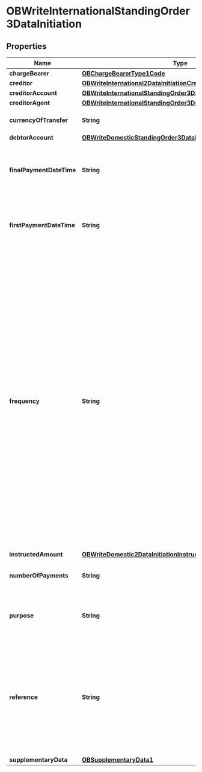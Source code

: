 
# OBWriteInternationalStandingOrder3DataInitiation

## Properties
Name | Type | Description | Notes
------------ | ------------- | ------------- | -------------
**chargeBearer** | [**OBChargeBearerType1Code**](OBChargeBearerType1Code.md) |  |  [optional]
**creditor** | [**OBWriteInternational2DataInitiationCreditor**](OBWriteInternational2DataInitiationCreditor.md) |  |  [optional]
**creditorAccount** | [**OBWriteInternationalStandingOrder3DataInitiationCreditorAccount**](OBWriteInternationalStandingOrder3DataInitiationCreditorAccount.md) |  | 
**creditorAgent** | [**OBWriteInternationalStandingOrder3DataInitiationCreditorAgent**](OBWriteInternationalStandingOrder3DataInitiationCreditorAgent.md) |  |  [optional]
**currencyOfTransfer** | **String** | Specifies the currency of the to be transferred amount, which is different from the currency of the debtor&#39;s account. | 
**debtorAccount** | [**OBWriteDomesticStandingOrder3DataInitiationDebtorAccount**](OBWriteDomesticStandingOrder3DataInitiationDebtorAccount.md) |  |  [optional]
**finalPaymentDateTime** | **String** | The date on which the final payment for a Standing Order schedule will be made.All dates in the JSON payloads are represented in ISO 8601 date-time format.  All date-time fields in responses must include the timezone. An example is below: 2017-04-05T10:43:07+00:00 |  [optional]
**firstPaymentDateTime** | **String** | The date on which the first payment for a Standing Order schedule will be made.All dates in the JSON payloads are represented in ISO 8601 date-time format.  All date-time fields in responses must include the timezone. An example is below: 2017-04-05T10:43:07+00:00 | 
**frequency** | **String** | Individual Definitions: EvryDay - Every day EvryWorkgDay - Every working day IntrvlWkDay - An interval specified in weeks (01 to 09), and the day within the week (01 to 07) WkInMnthDay - A monthly interval, specifying the week of the month (01 to 05) and day within the week (01 to 07) IntrvlMnthDay - An interval specified in months (between 01 to 06, 12, 24), specifying the day within the month (-5 to -1, 1 to 31) QtrDay - Quarterly (either ENGLISH, SCOTTISH, or RECEIVED).  ENGLISH &#x3D; Paid on the 25th March, 24th June, 29th September and 25th December.  SCOTTISH &#x3D; Paid on the 2nd February, 15th May, 1st August and 11th November. RECEIVED &#x3D; Paid on the 20th March, 19th June, 24th September and 20th December.  Individual Patterns: EvryDay (ScheduleCode) EvryWorkgDay (ScheduleCode) IntrvlWkDay:IntervalInWeeks:DayInWeek (ScheduleCode + IntervalInWeeks + DayInWeek) WkInMnthDay:WeekInMonth:DayInWeek (ScheduleCode + WeekInMonth + DayInWeek) IntrvlMnthDay:IntervalInMonths:DayInMonth (ScheduleCode + IntervalInMonths + DayInMonth) QtrDay: + either (ENGLISH, SCOTTISH or RECEIVED) ScheduleCode + QuarterDay The regular expression for this element combines five smaller versions for each permitted pattern. To aid legibility - the components are presented individually here: EvryDay EvryWorkgDay IntrvlWkDay:0[1-9]:0[1-7] WkInMnthDay:0[1-5]:0[1-7] IntrvlMnthDay:(0[1-6]|12|24):(-0[1-5]|0[1-9]|[12][0-9]|3[01]) QtrDay:(ENGLISH|SCOTTISH|RECEIVED) Full Regular Expression: ^(EvryDay)$|^(EvryWorkgDay)$|^(IntrvlWkDay:0[1-9]:0[1-7])$|^(WkInMnthDay:0[1-5]:0[1-7])$|^(IntrvlMnthDay:(0[1-6]|12|24):(-0[1-5]|0[1-9]|[12][0-9]|3[01]))$|^(QtrDay:(ENGLISH|SCOTTISH|RECEIVED))$ | 
**instructedAmount** | [**OBWriteDomestic2DataInitiationInstructedAmount**](OBWriteDomestic2DataInitiationInstructedAmount.md) |  | 
**numberOfPayments** | **String** | Number of the payments that will be made in completing this frequency sequence including any executed since the sequence start date. |  [optional]
**purpose** | **String** | Specifies the external purpose code in the format of character string with a maximum length of 4 characters. The list of valid codes is an external code list published separately. External code sets can be downloaded from www.iso20022.org. |  [optional]
**reference** | **String** | Unique reference, as assigned by the creditor, to unambiguously refer to the payment transaction. Usage: If available, the initiating party should provide this reference in the structured remittance information, to enable reconciliation by the creditor upon receipt of the amount of money. If the business context requires the use of a creditor reference or a payment remit identification, and only one identifier can be passed through the end-to-end chain, the creditor&#39;s reference or payment remittance identification should be quoted in the end-to-end transaction identification. |  [optional]
**supplementaryData** | [**OBSupplementaryData1**](OBSupplementaryData1.md) |  |  [optional]



